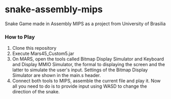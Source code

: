 # snake-assembly-mips
Snake Game made in Assembly MIPS as a project from University of Brasilia

### How to Play

1. Clone this repository
2. Execute Mars45_Custom5.jar
3. On MARS, open the tools called Bitmap Display Simulator and Keyboard and Display MMIO Simulator, the formal to displaying the screen and the latter to simulate the user's input. Settings of the Bitmap Display Simulator are shown in the main.s header.
4. Connect both tools to MIPS, assemble the current file and play it. Now all you need to do is to provide input using WASD to change the direction of the snake.
